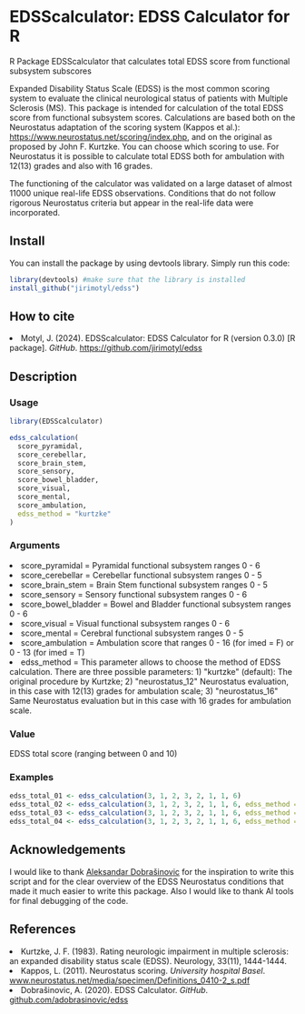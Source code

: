 <h1>EDSScalculator: EDSS Calculator for R</h1>

R Package EDSScalculator that calculates total EDSS score from functional subsystem subscores 

Expanded Disability Status Scale (EDSS) is the most common scoring system to evaluate the clinical neurological status of patients with Multiple Sclerosis (MS). This package is intended for calculation of the total EDSS score from functional subsystem scores. Calculations are based both on the Neurostatus adaptation of the scoring system (Kappos et al.): https://www.neurostatus.net/scoring/index.php, and on the original as proposed by John F. Kurtzke. You can choose which scoring to use. For Neurostatus it is possible to calculate total EDSS both for ambulation with 12(13) grades and also with 16 grades. 

The functioning of the calculator was validated on a large dataset of almost 11000 unique real-life EDSS observations. Conditions that do not follow rigorous Neurostatus criteria but appear in the real-life data were incorporated.

<h2>Install</h2>
You can install the package by using devtools library. Simply run this code:


```R
library(devtools) #make sure that the library is installed
install_github("jirimotyl/edss")
```

<h2>How to cite</h2>
<li>Motyl, J. (2024). EDSScalculator: EDSS Calculator for R (version 0.3.0) [R package]. <i>GitHub</i>. <a href = "https://github.com/jirimotyl/edss/">https://github.com/jirimotyl/edss</a></li>

<h2>Description</h2>
<h3>Usage</h3>

```R
library(EDSScalculator)

edss_calculation(
  score_pyramidal,
  score_cerebellar,
  score_brain_stem,
  score_sensory,
  score_bowel_bladder,
  score_visual,
  score_mental,
  score_ambulation,
  edss_method = "kurtzke"
)
```

<h3>Arguments</h3>
<li>score_pyramidal = Pyramidal functional subsystem ranges 0 - 6</li>
<li>score_cerebellar = Cerebellar functional subsystem ranges 0 - 5</li>
<li>score_brain_stem = Brain Stem functional subsystem ranges 0 - 5</li>
<li>score_sensory = Sensory functional subsystem ranges 0 - 6</li>
<li>score_bowel_bladder = Bowel and Bladder functional subsystem ranges 0 - 6</li>
<li>score_visual = Visual functional subsystem ranges 0 - 6</li>
<li>score_mental = Cerebral functional subsystem ranges 0 - 5</li>
<li>score_ambulation = Ambulation score that ranges 0 - 16 (for imed = F) or 0 - 13 (for imed = T)</li>
<li>edss_method = This parameter allows to choose the method of EDSS calculation. There are three possible parameters: 1) "kurtzke" (default): The original procedure by Kurtzke; 2) "neurostatus_12" Neurostatus evaluation, in this case with 12(13) grades for ambulation scale; 3) "neurostatus_16" Same Neurostatus evaluation but in this case with 16 grades for ambulation scale.</li>

<h3>Value</h3>
EDSS total score (ranging between 0 and 10)

<h3>Examples</h3>

```R
edss_total_01 <- edss_calculation(3, 1, 2, 3, 2, 1, 1, 6)
edss_total_02 <- edss_calculation(3, 1, 2, 3, 2, 1, 1, 6, edss_method = "neurostatus_12")
edss_total_03 <- edss_calculation(3, 1, 2, 3, 2, 1, 1, 6, edss_method = "neurostatus_16")
edss_total_04 <- edss_calculation(3, 1, 2, 3, 2, 1, 1, 6, edss_method = "kurtzke")
```

<h2>Acknowledgements</h2>
I would like to thank <a href = "https://github.com/adobrasinovic">Aleksandar Dobrašinovic</a> for the inspiration to write this script and for the clear overview of the EDSS Neurostatus conditions that made it much easier to write this package. Also I would like to thank AI tools for final debugging of the code.

<h2>References</h2>
<li>Kurtzke, J. F. (1983). Rating neurologic impairment in multiple sclerosis: an expanded disability status scale (EDSS). Neurology, 33(11), 1444-1444.
</li>
<li>Kappos, L. (2011). Neurostatus scoring. <i>University hospital Basel</i>. <a href = "https://www.neurostatus.net/media/specimen/Definitions_0410-2_s.pdf">www.neurostatus.net/media/specimen/Definitions_0410-2_s.pdf</a></li>
<li>Dobrašinovic, A. (2020). EDSS Calculator. <i>GitHub</i>. <a href = "https://github.com/adobrasinovic/edss">github.com/adobrasinovic/edss</a></li>
